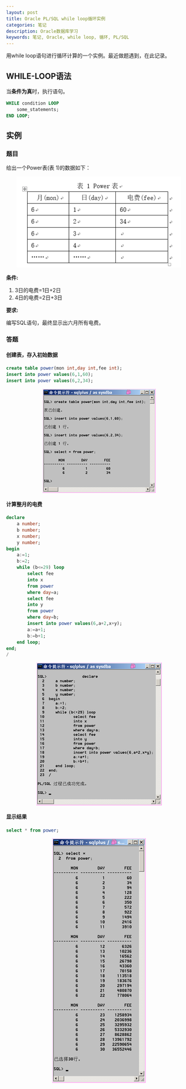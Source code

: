 ```yaml
---
layout: post
title: Oracle PL/SQL while loop循环实例
categories: 笔记
description: Oracle数据库学习
keywords: 笔记, Oracle, while loop, 循环, PL/SQL
---
```


用while loop语句进行循环计算的一个实例。最近做题遇到，在此记录。

<!-- more -->

## WHILE-LOOP语法

当**条件为真**时，执行语句。

```sql
WHILE condition LOOP
	some_statements;
END LOOP;
```

## 实例

### 题目

给出一个Power表(表 1)的数据如下：

<div align=center>
<img src="/images/2017-11-29-Oracle-PL-SQL-while-loop/table1.png" alt="table1" width="446">
</div>

**条件:**

1. 3日的电费=1日+2日
2. 4日的电费=2日+3日

**要求:**

编写SQL语句，最终显示出六月所有电费。

### 答题

#### 创建表，存入初始数据

```sql
create table power(mon int,day int,fee int);
insert into power values(6,1,60);
insert into power values(6,2,34);
```

<div align=center>
<img src="/images/2017-11-29-Oracle-PL-SQL-while-loop/createtable.png" alt="create table" align="center" width=307">
</div>

#### 计算整月的电费

```sql
declare
	a number;
	b number;
	x number;
	y number;
begin
	a:=1;
	b:=2;
	while (b<=29) loop
		select fee
		into x
		from power
		where day=a;
		select fee
		into y
		from power
		where day=b;
		insert into power values(6,a+2,x+y);
		a:=a+1;
		b:=b+1;
	end loop;
end;
/
```

<div align=center>
<img src="/images/2017-11-29-Oracle-PL-SQL-while-loop/calculate.png" alt="calculate" align="center" width="341">
</div>

#### 显示结果

```sql
select * from power;
```

<div align=center>
<img src="/images/2017-11-29-Oracle-PL-SQL-while-loop/result.png" alt="result" align="center" width="254">
</div>